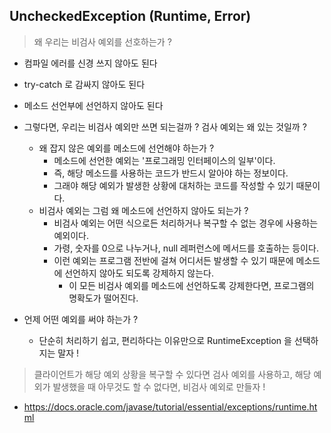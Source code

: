 ## UncheckedException (Runtime, Error)

> 왜 우리는 비검사 예외를 선호하는가 ? 

- 컴파일 에러를 신경 쓰지 않아도 된다
- try-catch 로 감싸지 않아도 된다
- 메소드 선언부에 선언하지 않아도 된다
   
   
- 그렇다면, 우리는 비검사 예외만 쓰면 되는걸까 ? 검사 예외는 왜 있는 것일까 ?
    - 왜 잡지 않은 예외를 메소드에 선언해야 하는가 ? 
        - 메소드에 선언한 예외는 '프로그래밍 인터페이스의 일부'이다. 
        - 즉, 해당 메소드를 사용하는 코드가 반드시 알아야 하는 정보이다.
        - 그래야 해당 예외가 발생한 상황에 대처하는 코드를 작성할 수 있기 때문이다.
    - 비검사 예외는 그럼 왜 메소드에 선언하지 않아도 되는가 ?
        - 비검사 예외는 어떤 식으로든 처리하거나 복구할 수 없는 경우에 사용하는 예외이다.
        - 가령, 숫자를 0으로 나누거나, null 레퍼런스에 메서드를 호출하는 등이다.
        - 이런 예외는 프로그램 전반에 걸쳐 어디서든 발생할 수 있기 때문에 메소드에 선언하지 않아도 되도록 강제하지 않는다. 
            - 이 모든 비검사 예외를 메소드에 선언하도록 강제한다면, 프로그램의 명확도가 떨어진다. 
   
    
- 언제 어떤 예외를 써야 하는가 ? 
    - 단순히 처리하기 쉽고, 편리하다는 이유만으로 RuntimeException 을 선택하지는 말자 ! 

> 클라이언트가 해당 예외 상황을 복구할 수 있다면 검사 예외를 사용하고, 해당 예외가 발생했을 때 아무것도 할 수 없다면, 비검사 예외로 만들자 !

- https://docs.oracle.com/javase/tutorial/essential/exceptions/runtime.html 